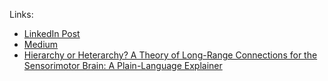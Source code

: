 

Links:
* [LinkedIn Post](https://www.linkedin.com/pulse/thousand-brains-systems-sensorimotor-intelligence-lhtqf/?trackingId=I1QWU6S4oNRmYxaafeSgvA%3D%3D)
* [Medium](https://thousandbrains.medium.com/thousand-brain-systems-sensorimotor-intelligence-for-rapid-robust-learning-and-inference-a-864efb6d7f04)
* [Hierarchy or Heterarchy? A Theory of Long-Range Connections for the Sensorimotor Brain: A Plain-Language Explainer](https://thousandbrains.org/hierarchy-or-heterarchy-a-theory-of-long-range-connections-for-the-sensorimotor-brain-a-plain-language-explainer/)
